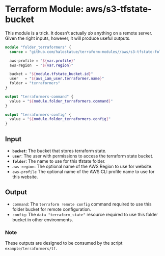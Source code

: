 # Terraform Module: aws/s3-tfstate-bucket

This module is a trick. It doesn’t actually *do* anything on a remote server.
Given the right inputs, however, it will produce useful outputs.

```terraform
module "folder_terraformers" {
  source = "github.com/halostatue/terraform-modules//aws/s3-tfstate-folder?ref=v2.0"

  aws-profile = "${var.profile}"
  aws-region  = "${var.region}"

  bucket = "${module.tfstate_bucket.id}"
  user   = "${aws_iam_user.terraformer.name}"
  folder = "terraformers"
}

output "terraformers-command" {
  value = "${module.folder_terraformers.command}"
}

output "terraformers-config" {
  value = "${module.folder_terraformers.config}"
}
```

## Input

*   __`bucket`__: The bucket that stores terraform state.
*   __`user`__: The user with permissions to access the terraform state bucket.
*   __`folder`__: The name to use for this tfstate folder.
*   `aws-region`: The optional name of the AWS Region to use for website.
*   `aws-profile` The optional name of the AWS CLI profile name to use for this
    website.

## Output

*   `command`: The `terraform remote config` command required to use this
    folder bucket for remote configuration.
*   `config`: The `data "terraform_state"` resource required to use this folder
    bucket in other environments.

### Note

These outputs are designed to be consumed by the script
`example/terraformers/tf`.
